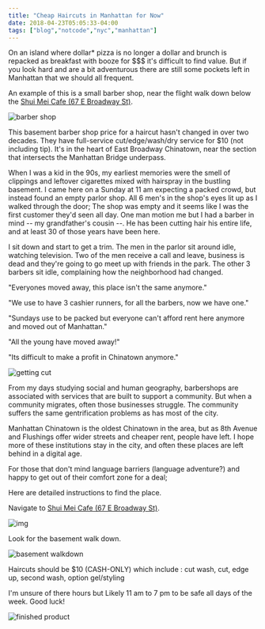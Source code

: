 ```yaml
---
title: "Cheap Haircuts in Manhattan for Now"
date: 2018-04-23T05:05:33-04:00
tags: ["blog","notcode","nyc","manhattan"]
---
```


On an island where dollar* pizza is no longer a dollar and brunch is repacked as breakfast with booze for $$$ it's difficult to find value. 
But if you look hard and are a bit adventurous there are still some pockets left in Manhattan that we should all frequent.

An example of this is a small barber shop, near the flight walk down below the [Shui Mei Cafe (67 E Broadway St)](https://www.google.com/search?safe=off&q=qq+cafe+east+broadway&npsic=0&rflfq=1&rlha=0&rllag=40713725,-73992252,290&tbm=lcl&ved=0ahUKEwihiNawhtDaAhUktlkKHcRiBOAQtgMIKw&tbs=lrf:!2m4!1e17!4m2!17m1!1e2!2m1!1e2!2m1!1e5!2m1!1e3!3sIAE,lf:1,lf_ui:9&rldoc=1#rlfi=hd:;si:7791285884729401610;mv:!1m3!1d1795.6464526416266!2d-73.9933461!3d40.71258435!2m3!1f0!2f0!3f0!3m2!1i119!2i57!4f13.1). 

![barber shop](https://lh3.googleusercontent.com/nHa0N-F0BZ_qI89O38ZcAYlTc6pwnREKF7nSp7nSTECDRs9vRoPUAYTjO9CgKUPVmFz7TcS-CFkIw8Z6cijXZ-fa8Mjp8WcVS86QBM9SiTs3Ph5dW8SHy579XdLzYiEn8nDIWIvXBdCqf3dUb7dZt2FuJjovQzCnbL0ZS8yxDlMTfXX-wNwZY_qFhCQNFByhI3hVjyaUWAUtpWuXC1pPBs8h5h4Jle6wuGqHF3IfF2TOvwQPmctSU_CVSwgfKG9JMGzH_fwXukg-ECXCAkYd2cARM-lsKtWlmMBZWjuYDyQ4wlu7nt4jKAXGoSdyZeb-vcOg1MIXmSZ8ra0XbMrSttbV2tNPQamyHBjes8H6aMIqzQKPzcb2Pc65ZShFjGBXZv8NpGUJtkY5CwCRFfOlrAPC5QQ-Ftl8P_tRiERbFiE9GDghxbZIHkAc_QNCd6mtOT_4ZCFnplYdJZFoOSasnwwJs1y4eYLE-7JuQhK1Hyc_SNnLyPj-7n6fud7NUWVLzK0vE3pR8XhlVSgQQdYwsoiPZeljxlqtSawwb1U8uYKLUtJTIezgxhtKUq9Xx9yW4xPX0j0LaRCc50GlaIACD3RBWRcI-TPGyfGN_STjoAFaCOu2iw1Z63OCoGxp-g2N7Yb0Xx4E6vFuJ2HOmk0aiP3IdxnsUofP9A=w378-h283-no)


This basement barber shop price for a haircut hasn't changed in over two decades. They have full-service cut/edge/wash/dry service for $10 (not including tip). It's in the heart of East Broadway Chinatown, near the section that intersects the Manhattan Bridge underpass.

When I was a kid in the 90s, my earliest memories were the smell of clippings and leftover cigarettes mixed with hairspray in the bustling basement. I came here on a Sunday at 11 am expecting a packed crowd, but instead found an empty parlor shop. All 6 men's in the shop's eyes lit up as I walked through the door; The shop was empty and it seems like I was the first customer they'd seen all day. One man motion me but I had a barber in mind -- my grandfather's cousin --. He has been cutting hair his entire life, and at least 30 of those years have been here. 


I sit down and start to get a trim. The men in the parlor sit around idle, watching television. Two of the men receive a call and leave, business is dead and they're going to go meet up with friends in the park. The other 3 barbers sit idle, complaining how the neighborhood had changed.

"Everyones moved away, this place isn't the same anymore."

"We use to have 3 cashier runners, for all the barbers, now we have one."

"Sundays use to be packed but everyone can't afford rent here anymore and moved out of Manhattan." 

"All the young have moved away!"

"Its difficult to make a profit in Chinatown anymore."

![getting cut](https://lh3.googleusercontent.com/QVkMlPeqVAznfEpNUyENI0MOwi5oP_BlLc_m6ihkXNqe34lwZEHaUDuVBkQfUdQyI8PwlYEq19Ruxa3V_Wx7qZ1ScnVIM3j-NFJJ0qy1-oEOcCLp3L-lA4FyrE-_rvnlk1C9KncFwl2QIMAcwuO_SU3OFsdCj0L_fkoYG8kC3H72zOlhYCJQDzq2aSUW0dcHZKjKGJMcrOmwJSkimtCGEKNFv2MHY2TFtDVrr2bU5MMoy0vTwiMru-hSxkReHE7H7pEatyqtil1ydaOud_Tp7FS9fJfGN8e61z4TijSQoZ5fNGCUX_mUqOdurFiCy8WJjbs3MQRo4ISCNX2MkRhu2ibwInkc9EHfX7oOEWJXK3AtBQ155VmmTDo2wKM5yZniU3-7JZ-14oYcPJRBMC5V3GKkvA7K4R5Sj6Gx5H8oK2WUzcNkDrlZVAbZiDzEhbqcRGBxmz9MF7EfRvS0qVJeOUvDmtkGTNnW70HCNU0IBqFfwzSNaQhXgMJVy4_3MRXZUWlOVyvodXT1bclotv61zFhNC31YqmXlzRXGKPV6NOqozS0zDhU8oTkc2njBgs1N_9g-AuIE2GRGRgC3QKbQLgmv3iM1cTkGlN-7eA77wQRWIR7aI1U3PicQ85f5vYNAYc-TnGibGU4b64QBTo2PCpcDDBcSCFVyBQ=w1805-h1353-no)

From my days studying social and human geography, barbershops are associated with services that are built to support a community. But when a community migrates, often those businesses struggle. The community suffers the same gentrification problems as has most of the city.

Manhattan Chinatown is the oldest Chinatown in the area, but as 8th Avenue and Flushings offer wider streets and cheaper rent, people have left. I hope more of these institutions stay in the city, and often these places are left behind in a digital age.

For those that don't mind language barriers  (language adventure?) and happy to get out of their comfort zone for a deal; 

Here are detailed instructions to find the place.

Navigate to [Shui Mei Cafe (67 E Broadway St)](https://www.google.com/search?safe=off&q=qq+cafe+east+broadway&npsic=0&rflfq=1&rlha=0&rllag=40713725,-73992252,290&tbm=lcl&ved=0ahUKEwihiNawhtDaAhUktlkKHcRiBOAQtgMIKw&tbs=lrf:!2m4!1e17!4m2!17m1!1e2!2m1!1e2!2m1!1e5!2m1!1e3!3sIAE,lf:1,lf_ui:9&rldoc=1#rlfi=hd:;si:7791285884729401610;mv:!1m3!1d1795.6464526416266!2d-73.9933461!3d40.71258435!2m3!1f0!2f0!3f0!3m2!1i119!2i57!4f13.1). 

![img](https://lh3.googleusercontent.com/s17Q_zkubqT-WVV5Pk3Tqoglqs3FO_SM_znp8Mfo9LxwOjNAvC3lhdl1bwmillDmxX84wt9510ScSYhO3gTgrYCVBuIp-cJk4-TLW-Dr1cDLD0Xu_cRwiE1CQdE6a9IUy3jY4yj_whZssF0gxvnaaX6ZwC8teWI-UC49nJfsBoe9Xa2BrUkp-sqE0z0kyDMamU3XJ13PaYtoprXz_jUyemFQFB32dEMbvBrYSmYB9vLYWH1vwZOJ-c3i957p10g3blKeS4DtgVgdkj5XGCVNy8S8UFMq0ECOic-LrO3eW4wQF7oZ2U6EyjlGMj2lkTgRa40TfwSmajPaIkVBwOA4i-6w5qUQFisTDvaTm0HQaCxZbh9eTn6T9jC43tUMMNJ-31uJTwhB4KclJP9vvqUlkMuZ-X1h-hgUPGsQbzN2UAPOQvEbqzwuFqzQicBzEiob000UQgavdAuRKchWSsBOwJBITH1vp5NlZPOi2gmB7JxZa8V4lVG8ZE2GPrzNOy8q_y_2NFgqq_0wbo-f7qSf7y0UizyxzdkGhM5Fm-hwWzbsnODUIhy7hmpMGJsdyVpLTEYRmyl0WMWoYoQPT0us9HO4_BQEbPqZiCv834JLxLTB3nmdvXE32B9Gc85rtI5FA94nxZQix04D7l3i9om_EO_pOosI5fC1-g=w391-h293-no)


Look for the basement walk down.

![basement walkdown](https://lh3.googleusercontent.com/O2x4fczlfJh2oedoZ0ZT-iLNsEfWYaOaBXnCm5_2MqHWpvRacHP4U206bJItkzL8gh504jZpbRS5gaFrHHKvGJPj6C8LfAlAnlK8unB013PochTYohAapha1K0a6EqRL-x4izOuicFFFU5p4cq1hOFfx6wS3fIcDm-AWkJHUuG45B-aHYcITb5HhmiZBl3dA63MX3JXhBgERS26Yf5DNebM_QZQM03IND7L0fDMkix7TA-ANMjxU2-Bqbx_MGl_0C7COf348EyKCM1-jh4zgDiLku7YZiq_MxX2JYAZbIax9wpqfZrwAWm1tt7Y_LL_RVvFEYs6XRXKKgDVvrezxsmMupN8t62mgmNllhwZF19YAC6xfjiZZtiAUx5lWioEkf7UoIKqvUqIu_cJ79iWP1g9i_4kKUzzgrq8GpsmHRfv-z9iPuWHgumE9lQ3Eb5ATUA8Ir6RGrw1wemq6N-0uAOFfODvh4UKBOq5O596AP4M7ieCOdJtIDl-sdU3-CaAeo1qZiiXcE5fittnMDoAM18qjBhFGLPzs9oUoypev_5Kp2BgHmrNjY0HpFLiyJaGP8oUtlEoNWcHWMSy3I0ZKGE_XR2arGv4rw6VlvFOMpWqCKQ93m2Pf5QIrMZh5ViB5UN5ufAk-0e8CqDNxHpwSoJssXdvcJcuK9Q=w1805-h1353-no)

Haircuts should be $10 (CASH-ONLY) which include
: cut wash, cut, edge up, second wash, option gel/styling

I'm unsure of there hours but Likely 11 am to 7 pm to be safe all days of the week. Good luck!


![finished product](https://lh3.googleusercontent.com/_uEheW1DXH5dw0BM5h55B8otcSK4cy71JDEDU3rhgLgmQfSeHyafBTDYjw3zwWL-rmq5j8hDwzTEQn8B7UAAGtljalw75__RYmna7VoVyKxa3T5wtbCnEyW_0kc9ciqk-K9yE5xjt-AEYsG7iFj4BfzP4kmEQAjTiL2UbJPj0IhwQv9dFua8o4CssAN73uTL1T9dZzlTGcwYcAjw_yZkxJpX_nT1ahB1I_QzMyclLLhOJybRYcU5WPn00nsPFCvc-gUUPoGLGtBRqQAm-amzbASQVMDVnXMrF5raT_HMf2rfWjapJbGMcjjMAdFQflo-eGR2Ytr84Xgt-aAjZCGPu_q6z5mE9VGLLRAFTWjOcpOapK7RA0f-KykWBvtJJ8q5u31eIzIrHasVbkhus7mB9tmhUwtN4W4AzWEy4GdMY450hLefY2I8cTB4X0I99S1DJLKib4gFhEkjGJki_UY5NCk4i1q73RkfFd_NYd76PoCwA7V0mnIAayxPG1FBp7nnY1d9DmIj_7lIsZLb1bX7zzTbILebGsgITCs3IEYsfpbcyz8fHywlSM6MopnYT5_yi3mjEAU497wy2pEfkGoiC3jKmcMsNqxNcsJrUw10t9_ywyNkPb4UV7roJ6SDyIqjpz1_fvF_peMwa952fopEzwCIeQMKdjliCQ=w1015-h1353-no)